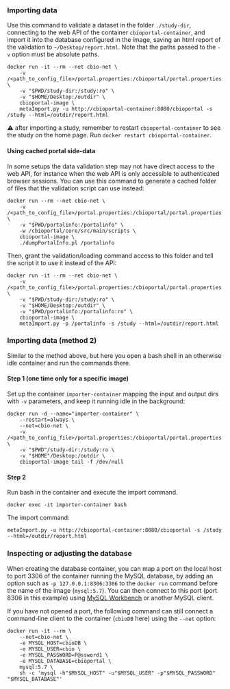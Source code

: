 ### Importing data ###

Use this command to validate a dataset in the folder `./study-dir`, connecting
to the web API of the container `cbioportal-container`, and import it into the
database configured in the image, saving an html report of the validation to
`~/Desktop/report.html`. Note that the paths passed to the `-v` option must be
absolute paths.

```shell
docker run -it --rm --net cbio-net \
    -v /<path_to_config_file>/portal.properties:/cbioportal/portal.properties:ro \
    -v "$PWD/study-dir:/study:ro" \
    -v "$HOME/Desktop:/outdir" \
    cbioportal-image \
    metaImport.py -u http://cbioportal-container:8080/cbioportal -s /study --html=/outdir/report.html
```
:warning: after importing a study, remember to restart `cbioportal-container`
to see the study on the home page. Run `docker restart cbioportal-container`.

#### Using cached portal side-data ####

In some setups the data validation step may not have direct access to the web API, for instance when the web API is only accessible to authenticated browser sessions. You can use this command to generate a cached folder of files that the validation script can use instead:

```shell
docker run --rm --net cbio-net \
    -v /<path_to_config_file>/portal.properties:/cbioportal/portal.properties:ro \
    -v "$PWD/portalinfo:/portalinfo" \
    -w /cbioportal/core/src/main/scripts \
    cbioportal-image \
    ./dumpPortalInfo.pl /portalinfo
```

Then, grant the validation/loading command access to this folder and tell the script it to use it instead of the API:

```shell
docker run -it --rm --net cbio-net \
    -v /<path_to_config_file>/portal.properties:/cbioportal/portal.properties:ro \
    -v "$PWD/study-dir:/study:ro" \
    -v "$HOME/Desktop:/outdir" \
    -v "$PWD/portalinfo:/portalinfo:ro" \
    cbioportal-image \
    metaImport.py -p /portalinfo -s /study --html=/outdir/report.html
```

### Importing data (method 2) ###

Similar to the method above, but here you open a bash shell in an otherwise idle container and run the commands there.

#### Step 1 (one time only for a specific image) ####

Set up the container `importer-container` mapping the input and
output dirs with `-v` parameters, and keep it running idle in the
background:

```shell
docker run -d --name="importer-container" \
    --restart=always \
    --net=cbio-net \
    -v /<path_to_config_file>/portal.properties:/cbioportal/portal.properties:ro \
    -v "$PWD"/study-dir:/study:ro \
    -v "$HOME"/Desktop:/outdir \
    cbioportal-image tail -f /dev/null
```

#### Step 2 ####

Run bash in the container and execute the import command.

```shell
docker exec -it importer-container bash
```
The import command:
```shell
metaImport.py -u http://cbioportal-container:8080/cbioportal -s /study --html=/outdir/report.html
```

### Inspecting or adjusting the database ###

When creating the database container, you can map a port on the
local host to port 3306 of the container running the MySQL database,
by adding an option such as `-p 127.0.0.1:8306:3306` to the `docker
run` command before the name of the image (`mysql:5.7`).  You can then
connect to this port (port 8306 in this example) using [MySQL
Workbench](https://www.mysql.com/products/workbench/) or another
MySQL client.

If you have not opened a port, the following command can still
connect a command-line client to the container (`cbioDB` here)
using the `--net` option:

```shell
docker run -it --rm \
    --net=cbio-net \
    -e MYSQL_HOST=cbioDB \
    -e MYSQL_USER=cbio \
    -e MYSQL_PASSWORD=P@ssword1 \
    -e MYSQL_DATABASE=cbioportal \
    mysql:5.7 \
    sh -c 'mysql -h"$MYSQL_HOST" -u"$MYSQL_USER" -p"$MYSQL_PASSWORD" "$MYSQL_DATABASE"'
```
